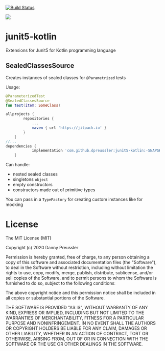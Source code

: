[![Build Status](https://travis-ci.org/dpreussler/junit5-kotlin.svg?branch=master)](https://travis-ci.org/dpreussler/junit5-kotlin) 

[![](https://jitpack.io/v/dpreussler/junit5-kotlin.svg)](https://jitpack.io/#dpreussler/junit5-kotlin)

# junit5-kotlin
Extensions for Junit5 for Kotlin programming language

## SealedClassesSource
Creates instances of sealed classes for `@Parametrized` tests

Usage:

```kotlin
@ParameterizedTest
@SealedClassesSource
fun test(item: SomeClass)
```

```groovy
allprojects {
		repositories {
			...
			maven { url 'https://jitpack.io' }
		}
	}
//...
dependencies {
	        implementation 'com.github.dpreussler:junit5-kotlin:-SNAPSHOT'
	}
```

Can handle: 
- nested sealed classes
- singletons `object`
- empty constructors 
- constructors made out of primitive types

You can pass in a `TypeFactory` for creating custom instances like for mocking


License
=======

The MIT License (MIT)

Copyright (c) 2020 Danny Preussler

Permission is hereby granted, free of charge, to any person obtaining a copy
of this software and associated documentation files (the "Software"), to deal
in the Software without restriction, including without limitation the rights
to use, copy, modify, merge, publish, distribute, sublicense, and/or sell
copies of the Software, and to permit persons to whom the Software is
furnished to do so, subject to the following conditions:

The above copyright notice and this permission notice shall be included in all
copies or substantial portions of the Software.

THE SOFTWARE IS PROVIDED "AS IS", WITHOUT WARRANTY OF ANY KIND, EXPRESS OR
IMPLIED, INCLUDING BUT NOT LIMITED TO THE WARRANTIES OF MERCHANTABILITY,
FITNESS FOR A PARTICULAR PURPOSE AND NONINFRINGEMENT. IN NO EVENT SHALL THE
AUTHORS OR COPYRIGHT HOLDERS BE LIABLE FOR ANY CLAIM, DAMAGES OR OTHER
LIABILITY, WHETHER IN AN ACTION OF CONTRACT, TORT OR OTHERWISE, ARISING FROM,
OUT OF OR IN CONNECTION WITH THE SOFTWARE OR THE USE OR OTHER DEALINGS IN THE
SOFTWARE.